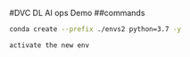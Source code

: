 #DVC DL AI ops Demo
##commands
```bash
conda create --prefix ./envs2 python=3.7 -y
```

```bash
activate the new env
```

